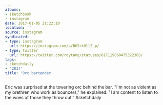 ```yaml
---
albums:
- sketchbook
- instagram
date: 2017-01-05 21:22:10
location: ''
source: instagram
syndicated:
- type: instagram
  url: https://instagram.com/p/BO5ck0llZ_p/
- type: twitter
  url: https://twitter.com/roytang/statuses/817119060475322368/
tags:
- sketchdaily
- '2017'
title: 'Orc bartender'
---
```


Eric was surprised at the towering orc behind the bar. "I'm not as violent as my brethren who work as bouncers," he explained. "I am content to listen to the woes of those they throw out." #sketchdaily